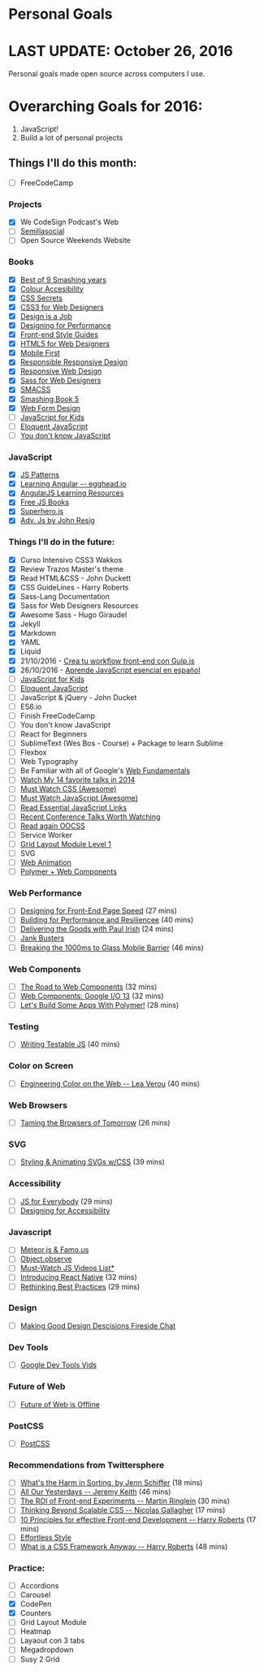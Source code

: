 # Personal Goals

# LAST UPDATE: October 26, 2016

Personal goals made open source across computers I use.

# Overarching Goals for 2016:
1. JavaScript!
2. Build a lot of personal projects

## Things I'll do this month:

- [ ] FreeCodeCamp

### Projects

- [X] We CodeSign Podcast's Web
- [ ] [Semillasocial](https://www.semillasocial.org)
- [ ] Open Source Weekends Website

### Books

- [x] [Best of 9 Smashing years](https://shop.smashingmagazine.com/products/best-of-nine-smashing-years)
- [x] [Colour Accesibility](https://www.fivesimplesteps.com/products/colour-accessibility)
- [x] [CSS Secrets](http://shop.oreilly.com/product/0636920031123.do)
- [x] [CSS3 for Web Designers](https://abookapart.com/products/css3-for-web-designers)
- [x] [Design is a Job](https://abookapart.com/products/design-is-a-job)
- [x] [Designing for Performance](http://designingforperformance.com)
- [x] [Front-end Style Guides](http://maban.co.uk/projects/front-end-style-guides)
- [x] [HTML5 for Web Designers](https://abookapart.com/products/html5-for-web-designers)
- [x] [Mobile First](https://abookapart.com/products/mobile-first)
- [x] [Responsible Responsive Design](https://abookapart.com/products/responsible-responsive-design)
- [x] [Responsive Web Design](https://abookapart.com/products/responsive-web-design)
- [x] [Sass for Web Designers](https://abookapart.com/products/sass-for-web-designers)
- [x] [SMACSS](https://smacss.com)
- [x] [Smashing Book 5](https://shop.smashingmagazine.com/products/smashing-book-5-real-life-responsive-web-design)
- [x] [Web Form Design](http://www.lukew.com/resources/web_form_design.asp)
- [ ] [JavaScript for Kids](https://www.nostarch.com/javascriptforkids)
- [ ] [Eloquent JavaScript](http://eloquentjavascript.net)
- [ ] [You don't know JavaScript](http://search.oreilly.com/?i=1;q=You+Don%27t+Know+JS;q1=Books;x=0;x1=t1;y=0&act=fc_contenttype_Books)

### JavaScript
- [x] [JS Patterns](http://shichuan.github.io/javascript-patterns/)
- [x] [Learning Angular -- egghead.io](http://egghead.io)
- [x] [AngularJS Learning Resources](https://github.com/jmcunningham/AngularJS-Learning)
- [x] [Free JS Books](http://jsbooks.revolunet.com/)
- [x] [Superhero.js](http://superherojs.com/)
- [x] [Adv. Js by John Resig](http://ejohn.org/apps/learn/)

### Things I'll do in the future:

- [X] Curso Intensivo CSS3 Wakkos
- [X] Review Trazos Master's theme
- [X] Read HTML&CSS - John Duckett
- [X] CSS GuideLines - Harry Roberts
- [X] Sass-Lang Documentation
- [X] Sass for Web Designers Resources
- [X] Awesome Sass - Hugo Giraudel
- [X] Jekyll
- [X] Markdown
- [X] YAML
- [X] Liquid
- [X] 21/10/2016 - [Crea tu workflow front-end con Gulp.js](https://www.youtube.com/watch?v=gsxSoPjz0XY&list=PLM-Y_YQmMEqBscmoT5y_W91oUnr_D4ulf)
- [X] 26/10/2016 - [Aprende JavaScript esencial en español](https://www.youtube.com/watch?v=FFPGrnr82oE&list=PLM-Y_YQmMEqAedHjvY3_v7EfGfFCHXYHv)
- [ ] [JavaScript for Kids](https://www.nostarch.com/javascriptforkids)
- [ ] [Eloquent JavaScript](http://eloquentjavascript.net)
- [ ] JavaScript & jQuery - John Ducket
- [ ] ES6.io
- [ ] Finish FreeCodeCamp
- [ ] You don't know JavaScript
- [ ] React for Beginners
- [ ] SublimeText (Wes Bos - Course) + Package to learn Sublime
- [ ] Flexbox
- [ ] Web Typography
- [ ] Be Familiar with all of Google's [Web Fundamentals](https://developers.google.com/web/fundamentals)
- [ ] [Watch My 14 favorite talks in 2014](https://www.youtube.com/playlist?list=PLukmoz92KRt47Ov08yjXpIokDjXJjrmEG)
- [ ] [Must Watch CSS (Awesome)](https://github.com/AllThingsSmitty/must-watch-css)
- [ ] [Must Watch JavaScript (Awesome)](https://github.com/AllThingsSmitty/must-watch-javascript)
- [ ] [Read Essential JavaScript Links](https://github.com/ericelliott/essential-javascript-links)
- [ ] [Recent Conference Talks Worth Watching](https://css-tricks.com/recent-conference-talks-worth-watching/)
- [ ] [Read again OOCSS](https://github.com/stubbornella/oocss/tree/master/oocss)
- [ ] Service Worker
- [ ] [Grid Layout Module Level 1](https://www.w3.org/TR/css-grid-1)
- [ ] SVG
- [ ] [Web Animation](https://www.w3.org/TR/web-animations)
- [ ] [Polymer + Web Components](https://www.polymer-project.org/1.0)

### Web Performance

- [ ] [Designing for Front-End Page Speed](https://www.youtube.com/watch?v=RtpVZ5OzJlc&feature=youtu.be) (27 mins)
- [ ] [Building for Performance and Resiliencee](http://vimeo.com/channels/smashingconf/102347448) (40 mins)
- [ ] [Delivering the Goods with Paul Irish](https://www.youtube.com/watch?v=R8W_6xWphtw) (24 mins)
- [ ] [Jank Busters](https://www.youtube.com/watch?v=hAzhayTnhEI#t=114)
- [ ] [Breaking the 1000ms to Glass Mobile Barrier](https://www.youtube.com/watch?v=Il4swGfTOSM) (46 mins)

### Web Components

- [ ] [The Road to Web Components](https://www.youtube.com/watch?v=6peu4KporaA) (32 mins)
- [ ] [Web Components: Google I/O 13](https://www.youtube.com/watch?v=fqULJBBEVQE) (32 mins)
- [ ] [Let's Build Some Apps With Polymer!](https://www.youtube.com/watch?v=kV0hgdMpH28) (28 mins)

### Testing

- [ ] [Writing Testable JS](https://www.youtube.com/watch?v=OzjogCFO4Zo) (40 mins)

### Color on Screen

- [ ] [Engineering Color on the Web -- Lea Verou](http://vimeo.com/channels/smashingconf/96426732) (40 mins)

### Web Browsers

- [ ] [Taming the Browsers of Tomorrow](https://www.youtube.com/watch?v=toKRa0MsI4Q&list=UUyBAm31tEpZ17hka6ZvVqcg) (26 mins)

### SVG

- [ ] [Styling & Animating SVGs w/CSS](https://www.youtube.com/watch?v=hI9roqOKKO8) (39 mins)

### Accessibility

- [ ] [JS for Everybody](https://www.youtube.com/watch?v=04DOp1F9Od4) (29 mins)
- [ ] [Designing for Accessibility](http://teamtreehouse.com/library/generate-london-2014/designing-for-accessibility)

### Javascript

- [ ] [Meteor.js & Famo.us](https://www.youtube.com/watch?v=bmd-cXSGQAA&feature=youtu.be)
- [ ] [Object.observe](http://addyosmani.com/blog/the-future-of-data-binding-is-object-observe/)
- [ ] [Must-Watch JS Videos List*](https://github.com/AllThingsSmitty/must-watch-javascript)
- [ ] [Introducing React Native](https://www.youtube.com/watch?v=KVZ-P-ZI6W4) (32 mins)
- [ ] [Rethinking Best Practices](https://www.youtube.com/watch?v=x7cQ3mrcKaY) (29 mins)

### Design

- [ ] [Making Good Design Descisions Fireside Chat](http://www.organizedwonder.com/videos/2449)

### Dev Tools

- [ ] [Google Dev Tools Vids](http://discover-devtools.codeschool.com/)

### Future of Web

- [ ] [Future of Web is Offline](https://vimeo.com/120474703)

### PostCSS

- [ ] [PostCSS](https://www.youtube.com/watch?t=47&v=73dl5dk9z4Q)

### Recommendations from Twittersphere

- [ ] [What's the Harm in Sorting, by Jenn Schiffer](https://www.youtube.com/watch?v=pj4U_W0OFoE&autoplay=1&app=desktop) (18 mins)
- [ ] [All Our Yesterdays -- Jeremy Keith](https://vimeo.com/34269615) (46 mins)
- [ ] [The ROI of Front-end Experiments -- Martin Ringlein](https://www.youtube.com/watch?v=AYrot4U9oLc&app=desktop) (30 mins)
- [ ] [Thinking Beyond Scalable CSS -- Nicolas Gallagher](https://www.youtube.com/watch?v=L8w3v9m6G04) (17 mins)
- [ ] [10 Principles for effective Front-end Development -- Harry Roberts](https://www.youtube.com/watch?v=8adsZeMQjGQ) (17 mins)
- [ ] [Effortless Style](https://vimeo.com/101718785)
- [ ] [What is a CSS Framework Anyway -- Harry Roberts](https://vimeo.com/95734680) (48 mins)

### Practice:

- [ ] Accordions
- [ ] Carousel
- [X] CodePen
- [X] Counters
- [ ] Grid Layout Module
- [ ] Heatmap
- [ ] Layaout con 3 tabs
- [ ] Megadropdown
- [ ] Susy 2 Grid